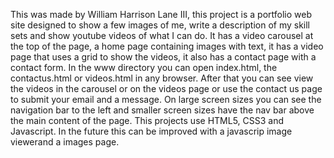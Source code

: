 This was made by William Harrison Lane III, this project is a portfolio web site designed to show a few images of me, write a description of my skill sets and show youtube videos of what I can do. It has a video carousel at the top of the page, a home page containing images with text, it has a video page that uses a grid to show the videos, it also has a contact page with a contact form. In the www directory you can open index.html, the contactus.html or videos.html in any browser. After that you can see view the videos in the carousel or on the videos page or use the contact us page to submit your email and a message. On large screen sizes you can see the navigation bar to the left and smaller screen sizes have the nav bar above the main content of the page. This projects use HTML5, CSS3 and Javascript. In the future this can be improved with a javascrip image viewerand a images page.
